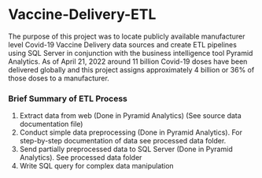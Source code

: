 # Vaccine-Delivery-ETL
The purpose of this project was to locate publicly available manufacturer level Covid-19 Vaccine Delivery data sources and create ETL pipelines using SQL Server in conjunction with the business intelligence tool Pyramid Analytics. As of April 21, 2022 around 11 billion Covid-19 doses have been delivered globally and this project assigns approximately 4 billion or 36% of those doses to a manufacturer. 
### Brief Summary of ETL Process
1. Extract data from web (Done in Pyramid Analytics) (See source data documentation file)
2. Conduct simple data preprocessing (Done in Pyramid Analytics). For step-by-step documentation of data see processed data folder.
3. Send partially preprocessed data to SQL Server (Done in Pyramid Analytics). See processed data folder
4. Write SQL query for complex data manipulation
